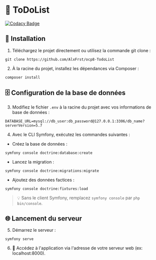 # 📝 ToDoList

[![Codacy Badge](https://app.codacy.com/project/badge/Grade/b1904ca3050a42f2b3f1e7e7158ebb75)](https://app.codacy.com/gh/AlxFrst/ocp8-TodoList/dashboard?utm_source=gh&utm_medium=referral&utm_content=&utm_campaign=Badge_grade)

## 🚀 Installation

1. Téléchargez le projet directement ou utilisez la commande git clone :

```
git clone https://github.com/AlxFrst/ocp8-TodoList
```

2. À la racine du projet, installez les dépendances via Composer :

```
composer install
```

## 🗄️ Configuration de la base de données

3. Modifiez le fichier `.env` à la racine du projet avec vos informations de base de données :

```
DATABASE_URL=mysql://db_user:db_password@127.0.0.1:3306/db_name?serverVersion=5.7
```

4. Avec le CLI Symfony, exécutez les commandes suivantes :

- Créez la base de données :
```
symfony console doctrine:database:create
```
- Lancez la migration :
```
symfony console doctrine:migrations:migrate
```
- Ajoutez des données factices :
```
symfony console doctrine:fixtures:load
```

> 💡 Sans le client Symfony, remplacez `symfony console` par `php bin/console`.

## 🌐 Lancement du serveur

5. Démarrez le serveur :

```
symfony serve
```

6. 🎉 Accédez à l'application via l'adresse de votre serveur web (ex: localhost:8000).